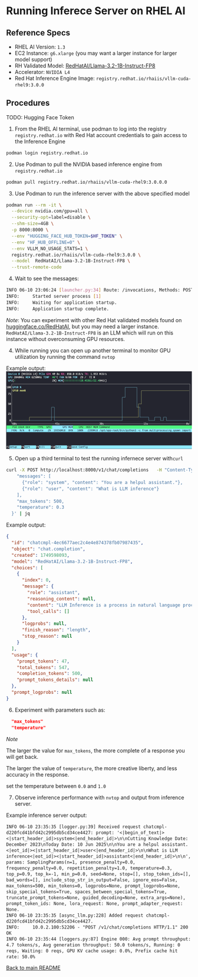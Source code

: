 # Running Inferece Server on RHEL AI

## Reference Specs

- RHEL AI Version: `1.3`
- EC2 Instance: `g6.xlarge` (you may want a larger instance for larger model support)
- RH Validated Model: [RedHatAI/Llama-3.2-1B-Instruct-FP8](https://huggingface.co/RedHatAI/Llama-3.2-1B-Instruct-FP8)
- Accelerator: `NVIDIA L4`
- Red Hat Inference Engine Image: `registry.redhat.io/rhaiis/vllm-cuda-rhel9:3.0.0`

## Procedures

TODO: Hugging Face Token

1. From the RHEL AI terminal, use podman to log into the registry `registry.redhat.io` with Red Hat account credentials to gain access to the Inference Engine

```bash
podman login registry.redhat.io
```

2. Use Podman to pull the NVIDIA based inference engine from `registry.redhat.io`

```bash
podman pull registry.redhat.io/rhaiis/vllm-cuda-rhel9:3.0.0.0
```

3. Use Podman to run the inference server with the above specified model

```bash
podman run --rm -it \
  --device nvidia.com/gpu=all \
  --security-opt=label=disable \
  --shm-size=4GB \
  -p 8000:8000 \
  --env "HUGGING_FACE_HUB_TOKEN=$HF_TOKEN" \
  --env "HF_HUB_OFFLINE=0" \
  --env VLLM_NO_USAGE_STATS=1 \
  registry.redhat.io/rhaiis/vllm-cuda-rhel9:3.0.0 \
  --model  RedHatAI/Llama-3.2-1B-Instruct-FP8 \
  --trust-remote-code
```
4. Wait to see the messages:

```bash
INFO 06-10 23:06:24 [launcher.py:34] Route: /invocations, Methods: POST
INFO:     Started server process [1]
INFO:     Waiting for application startup.
INFO:     Application startup complete.
```

*Note*: You can experiment with other Red Hat validated models found on [huggingface.co/RedHatAI](https://huggingface.co/RedHatAI), but you may need a larger instance. `RedHatAI/Llama-3.2-1B-Instruct-FP8` is an LLM which will run on this instance without overconsuming GPU resources.

4. While running you can open up another terminal to monitor GPU utilization by running the command `nvtop`

Example output:
![nvtop output](./img/image01.png)


5. Open up a third terminal to test the running infernece server with`curl` 

```bash
curl -X POST http://localhost:8000/v1/chat/completions   -H "Content-Type: application/json"   -d '{
    "messages": [
      {"role": "system", "content": "You are a helpul assistant."},
      {"role": "user", "content": "What is LLM inference"}
    ],
    "max_tokens": 500,
    "temperature": 0.3
  }' | jq

```

Example output:
```json
{
  "id": "chatcmpl-4ec6677aec2c4e4e874378fb07987435",
  "object": "chat.completion",
  "created": 1749598093,
  "model": "RedHatAI/Llama-3.2-1B-Instruct-FP8",
  "choices": [
    {
      "index": 0,
      "message": {
        "role": "assistant",
        "reasoning_content": null,
        "content": "LLM Inference is a process in natural language processing (NLP) that involves generating human-like text based on a given input, such as a prompt or a question. It's a key component of large language models (LLMs) like BERT, RoBERTa, and others.\n\nHere's a simplified overview of how LLM inference works:\n\n**What is a Large Language Model (LLM)?**\n\nA Large Language Model (LLM) is a type of artificial intelligence (AI) model that's trained on a massive dataset of text. ...",
        "tool_calls": []
      },
      "logprobs": null,
      "finish_reason": "length",
      "stop_reason": null
    }
  ],
  "usage": {
    "prompt_tokens": 47,
    "total_tokens": 547,
    "completion_tokens": 500,
    "prompt_tokens_details": null
  },
  "prompt_logprobs": null
}
```

6. Experiment with parameters such as:
```json
  "max_tokens" 
  "temperature"
```

*Note*  
  
  The larger the value for `max_tokens`, the more complete of a response you will get back.   
   
The larger the value of `temperature`, the more creative liberty, and less accuracy in the response.   

set the temperature between `0.0` and `1.0`
  
7. Observe inference performance with `nvtop` and output from inference server.

Example inference server output:
```log
INFO 06-10 23:35:35 [logger.py:39] Received request chatcmpl-d220fcd41bfd42c2995db5cd34ce4427: prompt: '<|begin_of_text|><|start_header_id|>system<|end_header_id|>\n\nCutting Knowledge Date: December 2023\nToday Date: 10 Jun 2025\n\nYou are a helpul assistant.<|eot_id|><|start_header_id|>user<|end_header_id|>\n\nWhat is LLM inference<|eot_id|><|start_header_id|>assistant<|end_header_id|>\n\n', params: SamplingParams(n=1, presence_penalty=0.0, frequency_penalty=0.0, repetition_penalty=1.0, temperature=0.3, top_p=0.9, top_k=-1, min_p=0.0, seed=None, stop=[], stop_token_ids=[], bad_words=[], include_stop_str_in_output=False, ignore_eos=False, max_tokens=500, min_tokens=0, logprobs=None, prompt_logprobs=None, skip_special_tokens=True, spaces_between_special_tokens=True, truncate_prompt_tokens=None, guided_decoding=None, extra_args=None), prompt_token_ids: None, lora_request: None, prompt_adapter_request: None.
INFO 06-10 23:35:35 [async_llm.py:228] Added request chatcmpl-d220fcd41bfd42c2995db5cd34ce4427.
INFO:     10.0.2.100:52206 - "POST /v1/chat/completions HTTP/1.1" 200 OK
INFO 06-10 23:35:44 [loggers.py:87] Engine 000: Avg prompt throughput: 4.7 tokens/s, Avg generation throughput: 50.0 tokens/s, Running: 0 reqs, Waiting: 0 reqs, GPU KV cache usage: 0.0%, Prefix cache hit rate: 50.0%

```

[Back to main README](./README.md)